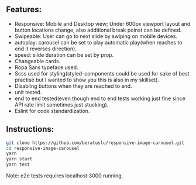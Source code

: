 ## Features:
- Responsive: Mobile and Desktop view; Under 600px viewport layout and button locations change, also additional break poinst can be defined.
- Swipeable: User can go to next slide by swiping on mobile devices.
- autoplay: carousel can be set to play automatic play(when reaches to end it reverses direction).
- speed: slide duration can be set by prop.
- Changeable cards.
- Ropa Sans typeface used.
- Scss used for styling(styled-components could be used for sake of best practise but I wanted to show you this is also in my skillset).
- Disabling buttons when they are reached to end.
- unit tested.
- end to end tested(even though end to end tests working just fine since API rate limit sometimes just stucking).
- Eslint for code standardization.

## Instructions:

```sh
git clone https://github.com/beratuslu/responsive-image-carousel.git
cd responsive-image-carousel
yarn
yarn start
yarn test
```
Note: e2e tests requires localhost:3000 running.
